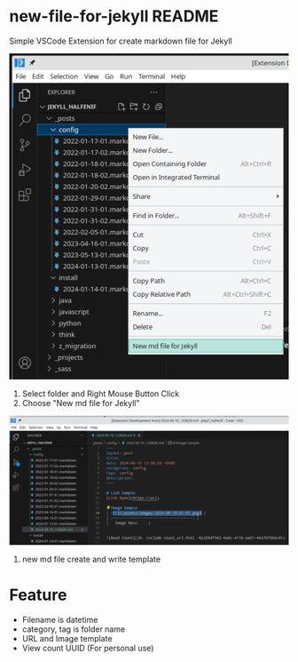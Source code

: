 # new-file-for-jekyll README

Simple VSCode Extension for create markdown file for Jekyll

![1](/script/Screen01.png)
1. Select folder and Right Mouse Button Click
2. Choose "New md file for Jekyll"

![1](/script/Screen02.png)
1. new md file create and write template

# Feature
- Filename is datetime
- category, tag is folder name
- URL and Image template 
- View count UUID (For personal use)